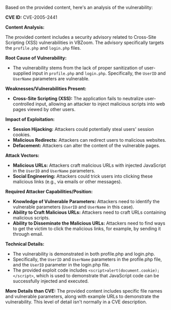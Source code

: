 Based on the provided content, here's an analysis of the vulnerability:

**CVE ID:** CVE-2005-2441

**Content Analysis:**

The provided content includes a security advisory related to Cross-Site Scripting (XSS) vulnerabilities in VBZoom. The advisory specifically targets the `profile.php` and `login.php` files.

**Root Cause of Vulnerability:**

- The vulnerability stems from the lack of proper sanitization of user-supplied input in `profile.php` and `login.php`. Specifically, the `UserID` and `UserName` parameters are vulnerable.

**Weaknesses/Vulnerabilities Present:**

- **Cross-Site Scripting (XSS):**  The application fails to neutralize user-controlled input, allowing an attacker to inject malicious scripts into web pages viewed by other users.

**Impact of Exploitation:**

- **Session Hijacking:** Attackers could potentially steal users' session cookies.
- **Malicious Redirects:**  Attackers can redirect users to malicious websites.
- **Defacement:** Attackers can alter the content of the vulnerable pages.

**Attack Vectors:**

- **Malicious URLs:** Attackers craft malicious URLs with injected JavaScript in the `UserID` and `UserName` parameters.
- **Social Engineering:** Attackers could trick users into clicking these malicious links (e.g., via emails or other messages).

**Required Attacker Capabilities/Position:**

- **Knowledge of Vulnerable Parameters:** Attackers need to identify the vulnerable parameters (`UserID` and `UserName` in this case).
- **Ability to Craft Malicious URLs:** Attackers need to craft URLs containing malicious scripts.
- **Ability to Disseminate the Malicious URLs:** Attackers need to find ways to get the victim to click the malicious links, for example, by sending it through email.

**Technical Details:**
- The vulnerability is demonstrated in both profile.php and login.php.
- Specifically, the `UserID` and `UserName` parameters in the profile.php file, and the `UserID` parameter in the login.php file.
- The provided exploit code includes `<script>alert(document.cookie);</script>`, which is used to demonstrate that JavaScript code can be successfully injected and executed.

**More Details than CVE:**
The provided content includes specific file names and vulnerable parameters, along with example URLs to demonstrate the vulnerability. This level of detail isn't normally in a CVE description.